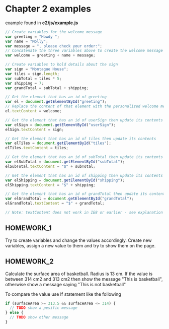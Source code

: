 # Chapter 2 examples

example found in **c2/js/example.js**

```js
// Create variables for the welcome message
var greeting = "Howdy ";
var name = "Molly";
var message = ", please check your order:";
// Concatenate the three variables above to create the welcome message
var welcome = greeting + name + message;

// Create variables to hold details about the sign
var sign = "Montague House";
var tiles = sign.length;
var subTotal = tiles * 5;
var shipping = 7;
var grandTotal = subTotal + shipping;

// Get the element that has an id of greeting
var el = document.getElementById("greeting");
// Replace the content of that element with the personalized welcome message
el.textContent = welcome;

// Get the element that has an id of userSign then update its contents
var elSign = document.getElementById("userSign");
elSign.textContent = sign;

// Get the element that has an id of tiles then update its contents
var elTiles = document.getElementById("tiles");
elTiles.textContent = tiles;

// Get the element that has an id of subTotal then update its contents
var elSubTotal = document.getElementById("subTotal");
elSubTotal.textContent = "$" + subTotal;

// Get the element that has an id of shipping then update its contents
var elShipping = document.getElementById("shipping");
elShipping.textContent = "$" + shipping;

// Get the element that has an id of grandTotal then update its contents
var elGrandTotal = document.getElementById("grandTotal");
elGrandTotal.textContent = "$" + grandTotal;

// Note: textContent does not work in IE8 or earlier - see explanation on website
```

## HOMEWORK_1

Try to create variables and change the values accordingly. Create new variables, assign a new value to them and try to show them on the page.

## HOMEWORK_2

Calculate the surface area of basketball. Radius is 13 cm. If the value is between 314 cm2 and 313 cm2 then show the message "This is basketball", otherwise show a message saying "This is not basketball"

To compare the value use If statement like the following

```js
if (surfaceArea >= 313.5 && surfaceArea <= 314) {
  // TODO show a pesific message
} else {
  // TODO show other message
}
```
